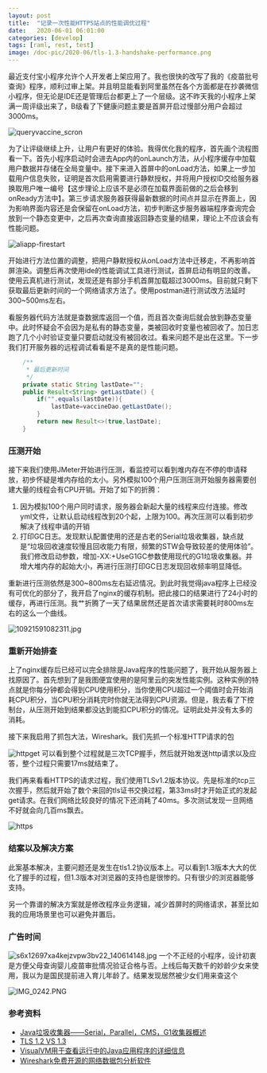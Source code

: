 ```yaml
---
layout: post
title:  "记录一次性能HTTPS站点的性能调优过程"
date:   2020-06-01 06:01:00
categories: [develop]
tags: [raml, rest, test]
image: /doc-pic/2020-06/tls-1.3-handshake-performance.png
---
```


最近支付宝小程序允许个人开发者上架应用了。我也很快的改写了我的《疫苗批号查询》程序，顺利过审上架。并且明显能看到阿里虽然在各个方面都是在抄袭微信小程序，但无论是IDE还是管理后台都更上了一个层级。这不昨天我的小程序上架满一周评级出来了，B级看了下健康问题主要是首屏开启过慢部分用户会超过3000ms。

![queryvaccine_scron](/doc-pic/2020-06/queryvaccine_scron.png)

为了让评级继续上升，让用户有更好的体验。我得优化我的程序，首先画个流程图看一下。首先小程序启动时会进去App内的onLaunch方法，从小程序缓存中加载用户数据并存储在全局变量中。接下来进入首屏中的onLoad方法，如果上一步加载用户信息失败，证明是首次启用需要进行静默授权，并将用户授权ID交给服务器换取用户唯一编号【这步理论上应该不是必须在加载界面前做的之后会移到onReady方法中】。第三步请求服务器获得最新数据的时间点并显示在界面上，因为影响界面内容还是会保留在onLoad方法，初步判断这步服务器端程序查询完会放到一个静态变更中，之后再次查询直接返回静态变量的结果，理论上不应该会有性能问题。

![aliapp-firestart](/doc-pic/2020-06/aliapp-firestart.png)

开始进行方法位置的调整，把用户静默授权从onLoad方法中迁移走，不再影响首屏渲染。调整后再次使用ide的性能调试工具进行测试，首屏启动有明显的改善。使用云真机进行测试，发现还是有部分手机首屏加载超过3000ms。目前就只剩下获取最后更新时间的一个网络请求方法了。使用postman进行测试改方法延时300~500ms左右。

看服务器代码方法就是查数据库返回一个值，而且首次查询后就会放到静态变量中。此时怀疑会不会因为是私有的静态变量，类被回收时变量也被回收了。加日志跑了几个小时验证变量只要启动就没有被回收过。看来问题不是出在这里。下一步我们打开服务器的远程调试看看是不是真的是性能问题。

~~~ java
    /**
     * 最后更新时间
     */
    private static String lastDate="";
    public Result<String> getLastDate() {
        if("".equals(lastDate)){
            lastDate=vaccineDao.getLastDate();
        }
        return new Result<>(true,lastDate);
    }
~~~

### 压测开始

接下来我们使用JMeter开始进行压测，看监控可以看到堆内存在不停的申请释放，初步怀疑是堆内存给的太小。另外模拟100个用户压测压测开始服务器需要创建大量的线程会有CPU开销。开始了如下的折腾：

1. 因为模拟100个用户同时请求，服务器会新起大量的线程来应付连接。修改yml文件，让默认启动线程改到20个起，上限为100。再次压测可以看到初步解决了线程申请的开销
2. 打印GC日志。发现默认配置使用的还是古老的Serial垃圾收集器，缺点就是“垃圾回收速度较慢且回收能力有限，频繁的STW会导致较差的使用体验”。我们修改启动参数，增加-XX:+UseG1GC参数使用现代的G1垃圾收集器。并增大堆内存的起始大小，再进行压测打印GC日志发现回收频率明显降低。

重新进行压测依然是300~800ms左右延迟情况。到此时我觉得java程序上已经没有可优化的部分了，我开启了nginx的缓存机制。把此接口的结果进行了24小时的缓存，再进行压测。我艹折腾了一天了结果居然还是首次请求需要耗时800ms左右的这么一个曲线。

![10921591082311.jpg](/doc-pic/2020-06/10921591082311.jpg)

### 重新开始排查

上了nginx缓存后已经可以完全排除是Java程序的性能问题了，我开始从服务器上找原因了。首先想到了是我图便宜使用的是阿里云的突发性能实例。这种实例的特点就是你每分钟都会得到CPU使用积分，当你使用CPU超过一个阈值时会开始消耗CPU积分，当CPU积分消耗完时你就无法得到CPU资源。但是，我去看了下控制台，从压测开始到结果都没达到能扣CPU积分的情况。证明此处并没有太多的消耗。

接下来我启用了抓包大法，Wireshark。我们先抓一个标准HTTP请求的包

![httpget](/doc-pic/2020-06/httpget.png)
可以看到整个过程就是三次TCP握手，然后就开始发送http请求以及应答，整个过程只需要17ms就结束了。

我们再来看看HTTPS的请求过程，我们使用TLSv1.2版本协议。先是标准的tcp三次握手，然后就开始了数个来回的tls证书交换过程，第33ms时才开始正式的发起get请求。在我们网络比较良好的情况下还消耗了40ms。多次测试发现一旦网络不好就会向几百ms飘去。

![https](/doc-pic/2020-06/httpsget.png)

### 结案以及解决方案

此案基本解决，主要问题还是发生在tls1.2协议版本上。可以看到1.3版本大大的优化了握手的过程，但1.3版本对浏览器的支持也是很惨的。只有很少的浏览器能够支持。

另一个靠谱的解决方案就是修改程序业务逻辑，减少首屏时的网络请求，甚至比如我的应用场景里也可以避免并置后。

### 广告时间

![s6x12697xa4kejzvpw3bv22_140614148.jpg](/doc-pic/2020-06/s6x12697xa4kejzvpw3bv22_140614148.jpg)
一个不正经的小程序，设计初衷是方便父母查询婴儿疫苗审批情况验证合格与否。上线后每天数千的妙龄少女来使用，我以为是国民提前进入育儿年龄了。结果发现居然被少女们用来查这个

![IMG_0242.PNG](/doc-pic/2020-06/IMG_0242.PNG)

### 参考资料

* [Java垃圾收集器——Serial，Parallel，CMS，G1收集器概述](https://www.lagou.com/lgeduarticle/51284.html)
* [TLS 1.2 VS 1.3](https://www.jianshu.com/p/efe44d4a7501)
* [VisualVM用于查看运行中的Java应用程序的详细信息](https://visualvm.github.io/)
* [Wireshark免费开源的网络数据包分析软件](https://www.wireshark.org/)